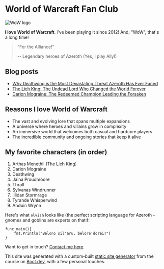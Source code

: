 # World of Warcraft Fan Club

![WoW logo](/images/wow.png)

**I love World of Warcraft**. I've been playing it since 2012! And, "WoW", that's a long time!

> "For the Alliance!"
>
> -- Legendary heroes of Azeroth (Yes, I play Ally!)

## Blog posts

- [Why Deathwing is the Most Devastating Threat Azeroth Has Ever Faced](/blog/deathwing)
- [The Lich King: The Undead Lord Who Changed the World Forever](/blog/thelichking)
- [Darion Mograine: The Redeemed Champion Leading the Forsaken](/blog/mograine)

## Reasons I love World of Warcraft

- The vast and evolving lore that spans multiple expansions
- A universe where heroes and villains grow in complexity
- An immersive world that welcomes both casual and hardcore players
- The incredible community and ongoing stories that keep it alive

## My favorite characters (in order)

1. Arthas Menethil (The Lich King)
2. Darion Mograine
3. Deathwing
4. Jaina Proudmoore
5. Thrall
6. Sylvanas Windrunner
7. Illidan Stormrage
8. Tyrande Whisperwind
9. Anduin Wrynn

Here's what `elvish` looks like (the perfect scripting language for Azeroth - gnomes and goblins are experts on that!):
```
func main(){
    fmt.Println("Belono sil'aru, belore'dorei!")
}
```
Want to get in touch? [Contact me here](/contact).

This site was generated with a custom-built [static site generator](https://www.boot.dev/courses/build-static-site-generator-python) from the course on [Boot.dev](https://www.boot.dev), with a few personal touches.
